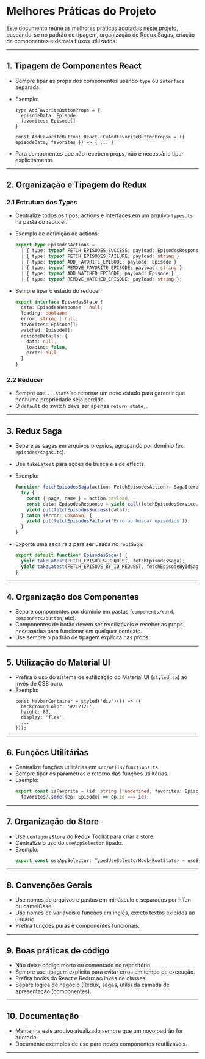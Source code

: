 # Melhores Práticas do Projeto

Este documento reúne as melhores práticas adotadas neste projeto, baseando-se no padrão de tipagem, organização de Redux Sagas, criação de componentes e demais fluxos utilizados.

---

## 1. Tipagem de Componentes React

- Sempre tipar as props dos componentes usando `type` ou `interface` separada.
- Exemplo:
  ```tsx
  type AddFavoriteButtonProps = {
    episodeData: Episode
    favorites: Episode[]
  }

  const AddFavoriteButton: React.FC<AddFavoriteButtonProps> = ({ episodeData, favorites }) => { ... }
  ```

- Para componentes que não recebem props, não é necessário tipar explicitamente.

---

## 2. Organização e Tipagem do Redux

### 2.1 Estrutura dos Types

- Centralize todos os tipos, actions e interfaces em um arquivo `types.ts` na pasta do reducer.
- Exemplo de definição de actions:
  ```ts
  export type EpisodesActions =
    | { type: typeof FETCH_EPISODES_SUCCESS; payload: EpisodesResponse }
    | { type: typeof FETCH_EPISODES_FAILURE; payload: string }
    | { type: typeof ADD_FAVORITE_EPISODE; payload: Episode }
    | { type: typeof REMOVE_FAVORITE_EPISODE; payload: string }
    | { type: typeof ADD_WATCHED_EPISODE; payload: Episode }
    | { type: typeof REMOVE_WATCHED_EPISODE; payload: string };
  ```

- Sempre tipar o estado do reducer:
  ```ts
  export interface EpisodesState {
    data: EpisodesResponse | null;
    loading: boolean;
    error: string | null;
    favorites: Episode[];
    watched: Episode[];
    episodeDetails: {
      data: null,
      loading: false,
      error: null
    }
  }
  ```

### 2.2 Reducer

- Sempre use `...state` ao retornar um novo estado para garantir que nenhuma propriedade seja perdida.
- O `default` do switch deve ser apenas `return state;`.

---

## 3. Redux Saga

- Separe as sagas em arquivos próprios, agrupando por domínio (ex: `episodes/sagas.ts`).
- Use `takeLatest` para ações de busca e side effects.
- Exemplo:
  ```ts
  function* fetchEpisodesSaga(action: FetchEpisodesAction): SagaIterator {
    try {
      const { page, name } = action.payload;
      const data: EpisodesResponse = yield call(fetchEpisodesService, page, name);
      yield put(fetchEpisodesSuccess(data));
    } catch (error: unknown) {
      yield put(fetchEpisodesFailure('Erro ao buscar episódios'));
    }
  }
  ```

- Exporte uma saga raiz para ser usada no `rootSaga`:
  ```ts
  export default function* EpisodesSaga() {
    yield takeLatest(FETCH_EPISODES_REQUEST, fetchEpisodesSaga);
    yield takeLatest(FETCH_EPISODE_BY_ID_REQUEST, fetchEpisodeByIdSaga);
  }
  ```

---

## 4. Organização dos Componentes

- Separe componentes por domínio em pastas (`components/card`, `components/button`, etc).
- Componentes de botão devem ser reutilizáveis e receber as props necessárias para funcionar em qualquer contexto.
- Use sempre o padrão de tipagem explícita nas props.

---

## 5. Utilização do Material UI

- Prefira o uso do sistema de estilização do Material UI (`styled`, `sx`) ao invés de CSS puro.
- Exemplo:
  ```tsx
  const NavbarContainer = styled('div')(() => ({
    backgroundColor: '#212121',
    height: 80,
    display: 'flex',
    ...
  }));
  ```

---

## 6. Funções Utilitárias

- Centralize funções utilitárias em `src/utils/functions.ts`.
- Sempre tipar os parâmetros e retorno das funções utilitárias.
- Exemplo:
  ```ts
  export const isFavorite = (id: string | undefined, favorites: Episode[]) =>
    favorites?.some((ep: Episode) => ep.id === id);
  ```

---

## 7. Organização do Store

- Use `configureStore` do Redux Toolkit para criar a store.
- Centralize o uso do `useAppSelector` tipado.
- Exemplo:
  ```ts
  export const useAppSelector: TypedUseSelectorHook<RootState> = useSelector
  ```

---

## 8. Convenções Gerais

- Use nomes de arquivos e pastas em minúsculo e separados por hífen ou camelCase.
- Use nomes de variáveis e funções em inglês, exceto textos exibidos ao usuário.
- Prefira funções puras e componentes funcionais.

---

## 9. Boas práticas de código

- Não deixe código morto ou comentado no repositório.
- Sempre use tipagem explícita para evitar erros em tempo de execução.
- Prefira hooks do React e Redux ao invés de classes.
- Separe lógica de negócio (Redux, sagas, utils) da camada de apresentação (componentes).

---

## 10. Documentação

- Mantenha este arquivo atualizado sempre que um novo padrão for adotado.
- Documente exemplos de uso para novos componentes reutilizáveis.

---